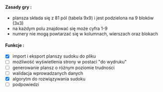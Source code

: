#### Zasady gry :
- plansza składa się z 81 pól (tabela 9x9) i jest podzielona na 9 bloków (3x3)
- na każdym polu znajdować się może cyfra 1-9
- numery nie mogą powtarzać się w kolumnach, wierszach oraz blokach


#### Funkcje :
- [x] import i eksport planszy sudoku do pliku
- [ ] możliwość wyświetlenia strony w postaci "do wydruku"
- [ ] generowanie plansz o różnym poziomie trudności
- [ ] walidacja wprowadzanych danych
- [x] algorytm do rozwiązywania sudoku
- [ ] podpowiedzi
